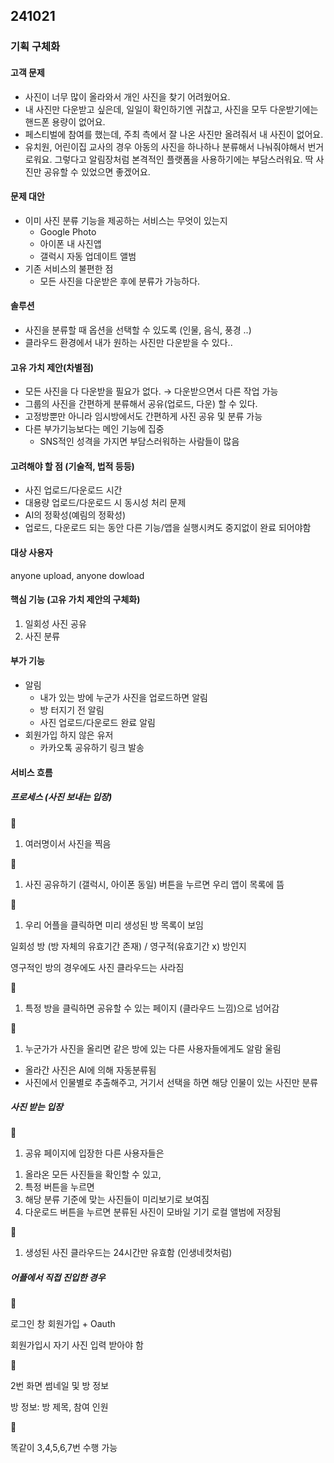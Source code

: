 ## 241021

### 기획 구체화
#### 고객 문제

- 사진이 너무 많이 올라와서 개인 사진을 찾기 어려웠어요.
- 내 사진만 다운받고 싶은데, 일일이 확인하기엔 귀찮고, 사진을 모두 다운받기에는 핸드폰 용량이 없어요.
- 페스티벌에 참여를 했는데, 주최 측에서 잘 나온 사진만 올려줘서 내 사진이 없어요.
- 유치원, 어린이집 교사의 경우 아동의 사진을 하나하나 분류해서 나눠줘야해서 번거로워요. 그렇다고 알림장처럼 본격적인 플랫폼을 사용하기에는 부담스러워요. 딱 사진만 공유할 수 있었으면 좋겠어요.

#### 문제 대안

- 이미 사진 분류 기능을 제공하는 서비스는 무엇이 있는지
    - Google Photo
    - 아이폰 내 사진앱
    - 갤럭시 자동 업데이트 앨범
- 기존 서비스의 불편한 점
    - 모든 사진을 다운받은 후에 분류가 가능하다.

#### 솔루션

- 사진을 분류할 때 옵션을 선택할 수 있도록 (인물, 음식, 풍경 ..)
- 클라우드 환경에서 내가 원하는 사진만 다운받을 수 있다..

#### 고유 가치 제안(차별점)

- 모든 사진을 다 다운받을 필요가 없다. → 다운받으면서 다른 작업 가능
- 그룹의 사진을 간편하게 분류해서 공유(업로드, 다운) 할 수 있다.
- 고정방뿐만 아니라 임시방에서도 간편하게 사진 공유 및 분류 가능
- 다른 부가기능보다는 메인 기능에 집중
    - SNS적인 성격을 가지면 부담스러워하는 사람들이 많음

#### 고려해야 할 점 (기술적, 법적 등등)

- 사진 업로드/다운로드 시간
- 대용량 업로드/다운로드 시 동시성 처리 문제
- AI의 정확성(예림의 정확성)
- 업로드, 다운로드 되는 동안 다른 기능/앱을 실행시켜도 중지없이 완료 되어야함

#### 대상 사용자

anyone upload, anyone dowload

#### 핵심 기능 (고유 가치 제안의 구체화)

1. 일회성 사진 공유
2. 사진 분류

#### 부가 기능

- 알림
    - 내가 있는 방에 누군가 사진을 업로드하면 알림
    - 방 터지기 전 알림
    - 사진 업로드/다운로드 완료 알림
- 회원가입 하지 않은 유저
    - 카카오톡 공유하기 링크 발송

#### 서비스 흐름

##### 프로세스 (사진 보내는 입장)

<aside>
📍

1. 여러명이서 사진을 찍음 
</aside>

<aside>📍

1. 사진 공유하기 (갤럭시, 아이폰 동일) 버튼을 누르면 우리 앱이 목록에 뜸
</aside>

<aside>📍

1. 우리 어플을 클릭하면 미리 생성된 방 목록이 보임

일회성 방 (방 자체의 유효기간 존재)  / 영구적(유효기간 x)  방인지 

영구적인 방의 경우에도 사진 클라우드는 사라짐
</aside>

<aside>📍

1. 특정 방을 클릭하면 공유할 수 있는 페이지 (클라우드 느낌)으로 넘어감
</aside>

<aside>📍

1. 누군가가 사진을 올리면 같은 방에 있는 다른 사용자들에게도 알람 울림
- 올라간 사진은 AI에 의해 자동분류됨
- 사진에서 인물별로 추출해주고, 거기서 선택을 하면 해당 인물이 있는 사진만 분류
</aside>

##### 사진 받는 입장

<aside>📍

1. 공유 페이지에 입장한 다른 사용자들은 
1) 올라온 모든 사진들을 확인할 수 있고, 
2) 특정 버튼을 누르면  
3) 해당 분류 기준에 맞는 사진들이 미리보기로 보여짐
4) 다운로드 버튼을 누르면 분류된 사진이 모바일 기기 로컬 앨범에 저장됨
</aside>

<aside>📍

1. 생성된 사진 클라우드는 24시간만 유효함 (인생네컷처럼) 
</aside>

##### 어플에서 직접 진입한 경우

<aside>📍

로그인 창
회원가입 + Oauth 

회원가입시 자기 사진 입력 받아야 함 

</aside>

<aside>📍

2번 화면
썸네일 및 방 정보 

방 정보: 방 제목, 참여 인원

</aside>

<aside>📍

똑같이 3,4,5,6,7번 수행 가능

</aside>